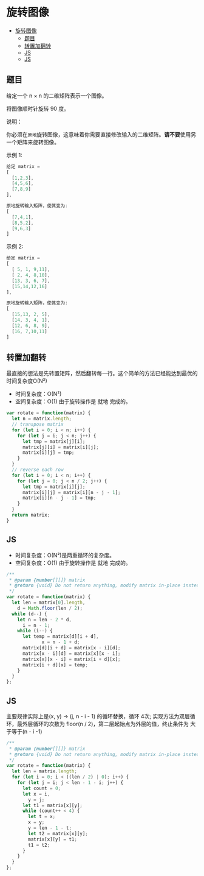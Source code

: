 旋转图像
===
<!-- TOC -->

- [旋转图像](#旋转图像)
  - [题目](#题目)
  - [转置加翻转](#转置加翻转)
  - [JS](#JS)
  - [JS](#JS-1)

<!-- /TOC -->

## 题目
给定一个 n × n 的二维矩阵表示一个图像。

将图像顺时针旋转 90 度。

说明：

你必须在`原地`旋转图像，这意味着你需要直接修改输入的二维矩阵。**请不要**使用另一个矩阵来旋转图像。

示例 1:
```js
给定 matrix = 
[
  [1,2,3],
  [4,5,6],
  [7,8,9]
],

原地旋转输入矩阵，使其变为:
[
  [7,4,1],
  [8,5,2],
  [9,6,3]
]
```

示例 2:
```js
给定 matrix =
[
  [ 5, 1, 9,11],
  [ 2, 4, 8,10],
  [13, 3, 6, 7],
  [15,14,12,16]
], 

原地旋转输入矩阵，使其变为:
[
  [15,13, 2, 5],
  [14, 3, 4, 1],
  [12, 6, 8, 9],
  [16, 7,10,11]
]
```

## 转置加翻转
最直接的想法是先转置矩阵，然后翻转每一行。这个简单的方法已经能达到最优的时间复杂度O(N²)  
- 时间复杂度：O(N²)
- 空间复杂度：O(1) 由于旋转操作是 就地 完成的。 

```js
var rotate = function(matrix) {
  let n = matrix.length;
  // transpose matrix
  for (let i = 0; i < n; i++) {
    for (let j = i; j < n; j++) {
      let tmp = matrix[j][i];
      matrix[j][i] = matrix[i][j];
      matrix[i][j] = tmp;
    }
  }
  // reverse each row
  for (let i = 0; i < n; i++) {
    for (let j = 0; j < n / 2; j++) {
      let tmp = matrix[i][j];
      matrix[i][j] = matrix[i][n - j - 1];
      matrix[i][n - j - 1] = tmp;
    }
  }
  return matrix;
}
```

## JS
- 时间复杂度：O(N²)是两重循环的复杂度。
- 空间复杂度：O(1) 由于旋转操作是 就地 完成的。
```js
/**
 * @param {number[][]} matrix
 * @return {void} Do not return anything, modify matrix in-place instead.
 */
var rotate = function(matrix) {
  let len = matrix[0].length,
    d = Math.floor(len / 2);
  while (d--) {
    let n = len - 2 * d,
      i = n - 1;
    while (i--) {
      let temp = matrix[d][i + d],
             x = n - 1 + d;
      matrix[d][i + d] = matrix[x - i][d];
      matrix[x - i][d] = matrix[x][x - i];
      matrix[x][x - i] = matrix[i + d][x];
      matrix[i + d][x] = temp;
    }
  }
};
```

## JS
主要规律实际上是(x, y) -> (j, n - i - 1) 的循环替换，循环 4次; 实现方法为双层循环，最外层循环的次数为 floor(n / 2)，第二层起始点为外层的值，终止条件为 大于等于(n - i -1)

```js
/**
 * @param {number[][]} matrix
 * @return {void} Do not return anything, modify matrix in-place instead.
 */
var rotate = function(matrix) {
  let len = matrix.length;
  for (let i = 0; i < ((len / 2) | 0); i++) {
    for (let j = i; j < len - 1 - i; j++) {
      let count = 0;
      let x = i,
        y = j;
      let t1 = matrix[x][y];
      while (count++ < 4) {
        let t = x;
        x = y;
        y = len - 1 - t;
        let t2 = matrix[x][y];
        matrix[x][y] = t1;
        t1 = t2;
      }
    }
  }
};

```
